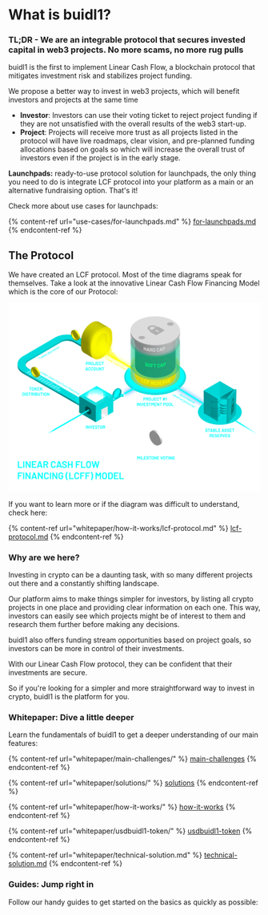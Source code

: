 # What is buidl1?

### TL;DR -  We are an integrable protocol that secures invested capital in web3 projects. No more scams, no more rug pulls

buidl1 is the first to implement Linear Cash Flow, a blockchain protocol that mitigates investment risk and stabilizes project funding.&#x20;

We propose a better way to invest in web3 projects, which will benefit investors and projects at the same time&#x20;

* **Investor**: Investors can use their voting ticket to reject project funding if they are not unsatisfied with the overall results of the web3 start-up.
* **Project**: Projects will receive more trust as all projects listed in the protocol will have live roadmaps, clear vision, and pre-planned funding allocations based on goals so which will increase the overall trust of investors even if the project is in the early stage.

**Launchpads:** ready-to-use protocol solution for launchpads, the only thing you need to do is integrate LCF protocol into your platform as a main or an alternative fundraising option. That's it!&#x20;

Check more about use cases for launchpads:

{% content-ref url="use-cases/for-launchpads.md" %}
[for-launchpads.md](use-cases/for-launchpads.md)
{% endcontent-ref %}

## The Protocol

We have created an LCF protocol. Most of the time diagrams speak for themselves. Take a look at the innovative Linear Cash Flow Financing Model which is the core of our Protocol:

![](<.gitbook/assets/schema matui pataisyta 3 -02-02 (1).png>)

If you want to learn more or if the diagram was difficult to understand, check here:

{% content-ref url="whitepaper/how-it-works/lcf-protocol.md" %}
[lcf-protocol.md](whitepaper/how-it-works/lcf-protocol.md)
{% endcontent-ref %}

### Why are we here?

Investing in crypto can be a daunting task, with so many different projects out there and a constantly shifting landscape.

Our platform aims to make things simpler for investors, by listing all crypto projects in one place and providing clear information on each one. This way, investors can easily see which projects might be of interest to them and research them further before making any decisions.

buidl1 also offers funding stream opportunities based on project goals, so investors can be more in control of their investments.

With our Linear Cash Flow protocol, they can be confident that their investments are secure.

So if you're looking for a simpler and more straightforward way to invest in crypto, buidl1 is the platform for you.

### Whitepaper: Dive a little deeper

Learn the fundamentals of buidl1 to get a deeper understanding of our main features:

{% content-ref url="whitepaper/main-challenges/" %}
[main-challenges](whitepaper/main-challenges/)
{% endcontent-ref %}

{% content-ref url="whitepaper/solutions/" %}
[solutions](whitepaper/solutions/)
{% endcontent-ref %}

{% content-ref url="whitepaper/how-it-works/" %}
[how-it-works](whitepaper/how-it-works/)
{% endcontent-ref %}

{% content-ref url="whitepaper/usdbuidl1-token/" %}
[usdbuidl1-token](whitepaper/usdbuidl1-token/)
{% endcontent-ref %}

{% content-ref url="whitepaper/technical-solution.md" %}
[technical-solution.md](whitepaper/technical-solution.md)
{% endcontent-ref %}

### Guides: Jump right in

Follow our handy guides to get started on the basics as quickly as possible:
